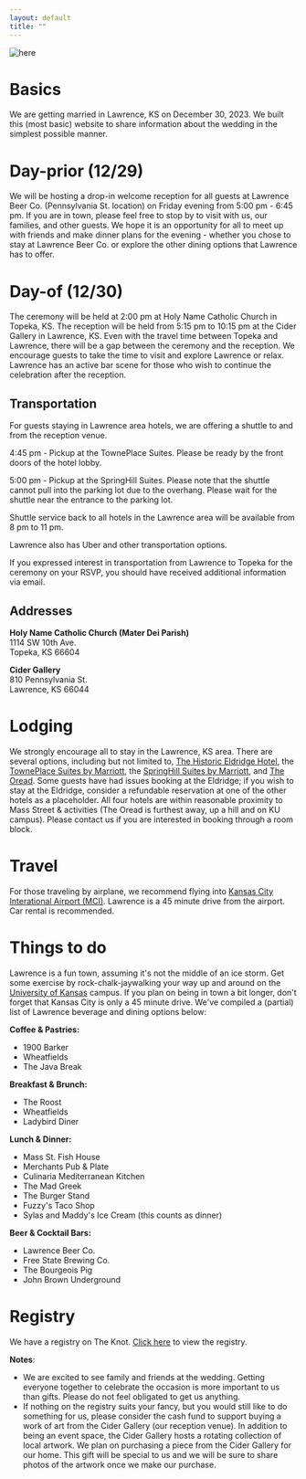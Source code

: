 ```yaml
---
layout: default
title: ""
---
```


![here](/assets/collage.png)

# Basics

We are getting married in Lawrence, KS on December 30, 2023.
We built this (most basic) website to share information about the wedding in the simplest possible manner.

# Day-prior (12/29)

We will be hosting a drop-in welcome reception for all guests at Lawrence Beer Co.
(Pennsylvania St. location) on Friday evening from 5:00 pm - 6:45 pm. If you are in town,
please feel free to stop by to visit with us, our families, 
and other guests. We hope it is an
opportunity for all to meet up with friends and make dinner plans for
the evening - whether you chose to stay at Lawrence Beer Co. or explore
the other dining options that Lawrence has to offer.

# Day-of (12/30)

The ceremony will be held at 2:00 pm at Holy Name Catholic Church in Topeka, KS.
The reception will be held from 5:15 pm to 10:15 pm at the Cider Gallery in Lawrence, KS.
Even with the travel time between Topeka and Lawrence,
there will be a gap between the ceremony and the reception.
We encourage guests to take the time to visit and explore Lawrence or relax.
Lawrence has an active bar scene for those who wish to continue the
celebration after the reception.

## Transportation

For guests staying in Lawrence area hotels, we are offering a shuttle to and from the reception venue.

4:45 pm - Pickup at the TownePlace Suites. Please be ready by the front doors
of the hotel lobby.

5:00 pm - Pickup at the SpringHill Suites. Please note that the shuttle cannot pull
into the parking lot due to the overhang. Please wait for the shuttle near the
entrance to the parking lot.

Shuttle service back to all hotels in the Lawrence area  will be available from 8 pm to 11 pm.

Lawrence also has Uber and other transportation options.

If you expressed interest in transportation from Lawrence to Topeka for the ceremony
on your RSVP, you should have received additional information via email.


## Addresses

**Holy Name Catholic Church (Mater Dei Parish)**  
1114 SW 10th Ave.  
Topeka, KS 66604  

**Cider Gallery**  
810 Pennsylvania St.  
Lawrence, KS 66044  

# Lodging

We strongly encourage all to stay in the Lawrence, KS area.
There are several options, including but not limited to,
[The Historic Eldridge Hotel](https://eldridgehotel.com/),
the [TownePlace Suites by Marriott](https://www.marriott.com/en-us/hotels/foets-towneplace-suites-lawrence-downtown/overview/),
the [SpringHill Suites by Marriott](https://www.marriott.com/en-us/hotels/lwcks-springhill-suites-lawrence-downtown/overview/),
and [The Oread](https://theoread.com/).
Some guests have had issues booking at the Eldridge;
if you wish to stay at the Eldridge, consider a refundable reservation at one of the other hotels as a placeholder.
All four hotels are within reasonable proximity to Mass Street & activities (The Oread is furthest away, up a hill and on KU campus).
Please contact us if you are interested in booking through a room block.

# Travel

For those traveling by airplane, we recommend flying into [Kansas City Interational Airport (MCI)](https://www.flykci.com/).
Lawrence is a 45 minute drive from the airport.
Car rental is recommended.


# Things to do

Lawrence is a fun town, assuming it's not the middle of an ice storm. Get some exercise by rock-chalk-jaywalking
your way up and around on the [University of Kansas](https://ku.edu/) campus. If you plan on being in town
a bit longer, don't forget that Kansas City is only a 45 minute drive.
We've compiled a (partial) list of Lawrence beverage and dining options below:

**Coffee & Pastries:**
* 1900 Barker
* Wheatfields
* The Java Break

**Breakfast & Brunch:**
* The Roost
* Wheatfields
* Ladybird Diner

**Lunch & Dinner:**
* Mass St. Fish House
* Merchants Pub & Plate
* Culinaria Mediterranean Kitchen
* The Mad Greek
* The Burger Stand
* Fuzzy's Taco Shop
* Sylas and Maddy's Ice Cream (this counts as dinner)

**Beer & Cocktail Bars:**
* Lawrence Beer Co.
* Free State Brewing Co.
* The Bourgeois Pig
* John Brown Underground

# Registry

We have a registry on The Knot. [Click here](https://www.theknot.com/befort-defever-wedding/registry) to view the registry.

**Notes**:
* We are excited to see family and friends at the wedding. Getting everyone together to celebrate the occasion is more important to us than gifts. Please do not feel obligated to get us anything.
* If nothing on the registry suits your fancy, but you would still like to do something for us, please consider the cash fund to support buying a work of art from the Cider Gallery (our reception venue). In addition to being an event space, the Cider Gallery hosts a rotating collection of local artwork. We plan on purchasing a piece from the Cider Gallery for our home. This gift will be special to us and we will be sure to share photos of the artwork once we make our purchase.


